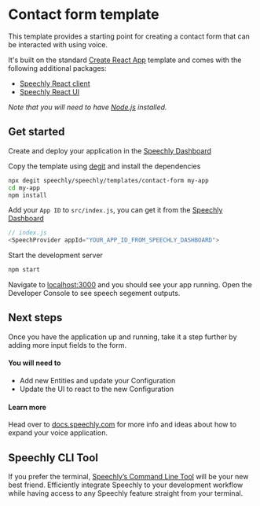 # Contact form template

This template provides a starting point for creating a contact form that can be interacted with using voice.

It's built on the standard [Create React App](https://create-react-app.dev/) template and comes with the following additional packages:

- [Speechly React client](https://www.npmjs.com/package/@speechly/react-client)
- [Speechly React UI](https://www.npmjs.com/package/@speechly/react-ui)

_Note that you will need to have [Node.js](https://nodejs.org) installed._

## Get started

Create and deploy your application in the [Speechly Dashboard](https://api.speechly.com/dashboard/)

Copy the template using [degit](https://github.com/Rich-Harris/degit) and install the dependencies

```bash
npx degit speechly/speechly/templates/contact-form my-app
cd my-app
npm install
```

Add your `App ID` to `src/index.js`, you can get it from the [Speechly Dashboard](https://api.speechly.com/dashboard/)

```js
// index.js
<SpeechProvider appId="YOUR_APP_ID_FROM_SPEECHLY_DASHBOARD">
```

Start the development server

```bash
npm start
```

Navigate to [localhost:3000](http://localhost:3000) and you should see your app running. Open the Developer Console to see speech segement outputs.

## Next steps

Once you have the application up and running, take it a step further by adding more input fields to the form.

#### You will need to

- Add new Entities and update your Configuration
- Update the UI to react to the new Configuration

#### Learn more

Head over to [docs.speechly.com](https://docs.speechly.com/) for more info and ideas about how to expand your voice application.

## Speechly CLI Tool 

If you prefer the terminal, [Speechly’s Command Line Tool](https://docs.speechly.com/dev-tools/command-line-client/) will be your new best friend. Efficiently integrate Speechly to your development workflow while having access to any Speechly feature straight from your terminal. 